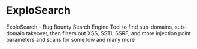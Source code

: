 # ExploSearch
ExploSearch - Bug Bounty Search Engine Tool to find sub-domains, sub-domain takeover, then filters out XSS, SSTI, SSRF, and more injection point parameters and scans for some low and many more
